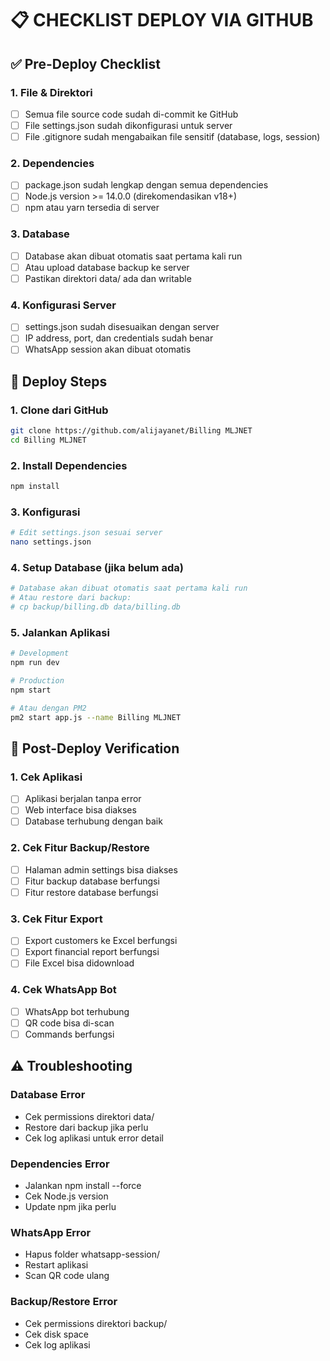 
# 📋 CHECKLIST DEPLOY VIA GITHUB

## ✅ Pre-Deploy Checklist

### 1. File & Direktori
- [ ] Semua file source code sudah di-commit ke GitHub
- [ ] File settings.json sudah dikonfigurasi untuk server
- [ ] File .gitignore sudah mengabaikan file sensitif (database, logs, session)

### 2. Dependencies
- [ ] package.json sudah lengkap dengan semua dependencies
- [ ] Node.js version >= 14.0.0 (direkomendasikan v18+)
- [ ] npm atau yarn tersedia di server

### 3. Database
- [ ] Database akan dibuat otomatis saat pertama kali run
- [ ] Atau upload database backup ke server
- [ ] Pastikan direktori data/ ada dan writable

### 4. Konfigurasi Server
- [ ] settings.json sudah disesuaikan dengan server
- [ ] IP address, port, dan credentials sudah benar
- [ ] WhatsApp session akan dibuat otomatis

## 🚀 Deploy Steps

### 1. Clone dari GitHub
```bash
git clone https://github.com/alijayanet/Billing MLJNET
cd Billing MLJNET
```

### 2. Install Dependencies
```bash
npm install
```

### 3. Konfigurasi
```bash
# Edit settings.json sesuai server
nano settings.json
```

### 4. Setup Database (jika belum ada)
```bash
# Database akan dibuat otomatis saat pertama kali run
# Atau restore dari backup:
# cp backup/billing.db data/billing.db
```

### 5. Jalankan Aplikasi
```bash
# Development
npm run dev

# Production
npm start

# Atau dengan PM2
pm2 start app.js --name Billing MLJNET
```

## 🔧 Post-Deploy Verification

### 1. Cek Aplikasi
- [ ] Aplikasi berjalan tanpa error
- [ ] Web interface bisa diakses
- [ ] Database terhubung dengan baik

### 2. Cek Fitur Backup/Restore
- [ ] Halaman admin settings bisa diakses
- [ ] Fitur backup database berfungsi
- [ ] Fitur restore database berfungsi

### 3. Cek Fitur Export
- [ ] Export customers ke Excel berfungsi
- [ ] Export financial report berfungsi
- [ ] File Excel bisa didownload

### 4. Cek WhatsApp Bot
- [ ] WhatsApp bot terhubung
- [ ] QR code bisa di-scan
- [ ] Commands berfungsi

## ⚠️ Troubleshooting

### Database Error
- Cek permissions direktori data/
- Restore dari backup jika perlu
- Cek log aplikasi untuk error detail

### Dependencies Error
- Jalankan npm install --force
- Cek Node.js version
- Update npm jika perlu

### WhatsApp Error
- Hapus folder whatsapp-session/
- Restart aplikasi
- Scan QR code ulang

### Backup/Restore Error
- Cek permissions direktori backup/
- Cek disk space
- Cek log aplikasi

